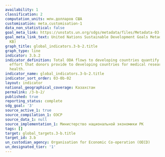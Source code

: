 ```yaml
---
availability: 1
classification: 2
computation_units: млн.долларов США
customisation: meta.customisation-1
data_non_statistical: false
goal_meta_link: https://unstats.un.org/sdgs/metadata/files/Metadata-03-0B-02.pdf
goal_meta_link_text: United Nations Sustainable Development Goals Metadata (PDF 210
  KB)
graph_title: global_indicators.3-b-2.title
graph_type: line
indicator: 3.b.2
indicator_definition: Total ODA flows to developing countries quantify the public
  effort that donors provide to developing countries for medical research and basic
  health.
indicator_name: global_indicators.3-b-2.title
indicator_sort_order: 03-0b-02
layout: indicator
national_geographical_coverage: Казахстан
permalink: /3-b-2/
published: true
reporting_status: complete
sdg_goal: '3'
source_active_1: true
source_compilation_1: ОЭСР
source_data_1: null
source_implementation_1: Министерство национальной экономики РК
tags: []
target: global_targets.3-b.title
target_id: 3.b
un_custodian_agency: Organisation for Economic Co-operation (OECD)
un_designated_tier: '1'
---
```

